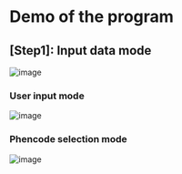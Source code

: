 # Demo of the program

## [Step1]: Input data mode 

![image](https://github.com/wangterry88/GenePipeline-windows/assets/49865575/d0e7f61b-4b34-4339-9b06-43a2956ba7b3)

### User input mode 

![image](https://github.com/wangterry88/GenePipeline-windows/assets/49865575/a627c16a-73eb-4e22-b020-9d706bf90e24)

### Phencode selection mode 

![image](https://github.com/wangterry88/GenePipeline-windows/assets/49865575/c3b6e6fb-61ef-4b06-bce8-2280d2366146)

